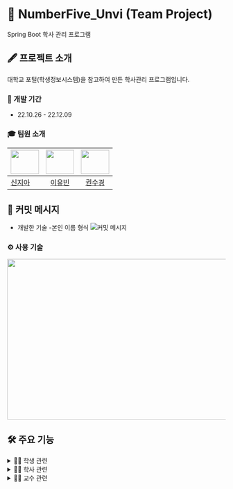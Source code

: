 # 🏫 NumberFive_Unvi (Team Project)
Spring Boot 학사 관리 프로그램

## 🖋 프로젝트 소개
대학교 포털(학생정보시스템)을 참고하여 만든 학사관리 프로그램입니다. 

### 📅 개발 기간 
* 22.10.26 - 22.12.09

### 🎓 팀원 소개
|<img src="https://user-images.githubusercontent.com/116548583/207240591-8581ba3e-1951-4545-949d-5391a1678a3e.png" width="65" height="55">|<img src="https://user-images.githubusercontent.com/116548583/207242549-9131e051-b994-43e0-b62c-eba2174f8b32.png" width="65" height="55">|<img src="https://user-images.githubusercontent.com/116548583/207245197-c605741b-b776-4ab6-92db-e05b3a31a0a0.png" width="65" height="55">|
|:---|:---:|:---:|  
|<a href="https://github.com/lmmil22">신지아</a>|<a href="https://github.com/AmVinch">이유빈</a>| <a href="https://github.com/kskdeveloper">권수경</a>



## 📌 커밋 메시지
* 개발한 기술 -본인 이름 형식
![커밋 메시지](https://user-images.githubusercontent.com/116548583/207213747-99c249db-4264-4c5c-a312-9f190cff80a3.png)



### ⚙ 사용 기술
<img src="https://user-images.githubusercontent.com/116548583/207746032-64df5e0c-b39b-4d26-881e-27e767dc657d.png"  width="800" height="370">


## 🛠 주요 기능

<details>
<summary> 👨‍🎓 학생 관련</summary>
<div markdown="1">       

* 로그인 (Security)
   + 비밀번호 찾기 ( 이메일을 사용한 임시 비밀번호 찾기)
* 게시판 글 작성
* 수강 신청
    + 강의 자료 다운
* 휴학, 복학, 전과, 복수 전공 신청
* 실시간 채팅
* 내 정보 수정 
    + 임시비밀번호로 로그인 후 비밀번호 변경
    + 이메일 , 주소 등 수정
* 시간표 조회
* 점수 조회
* 학적신청현황 조회 
</div>
</details>

<details>
<summary> 🙍‍♀️ 학사 관련</summary>
<div markdown="1">       

* 회원 등록
* 게시판
    + 게시판 카테고리 등록
    + 게시판 공지글 작성
* 휴학, 복학, 전과, 복수 전공 승인
    + 일괄 승인 , 개별 승인 
    + 카카오톡으로 결과 메시지 전송
* 학사 경고, 제적 
    + 학사 경고/제적 안내 메일 전달
* 차트
   + 학적관리 신청/승인 
   + 학사경고/제적 현황
* 학사 일정 등록


</div>
</details>

<details>
<summary> 👩‍🏫 교수 관련</summary>
<div markdown="1">       

* 강의 등록
* 강의 목록
    + 강의 수정 ,삭제
    + 강의 자료 조회
* 점수 등록
* 시간표 조회

</div>
</details>

